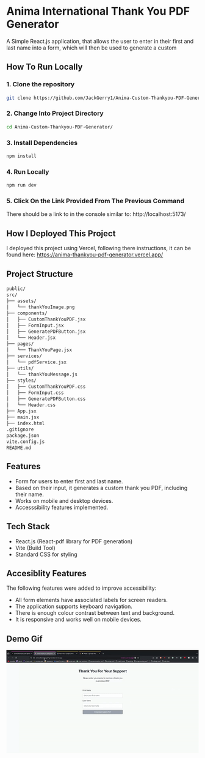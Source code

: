 # Anima International Thank You PDF Generator
A Simple React.js application, that allows the user to enter in their first and last name into a form, which will then be used to generate a custom 

## How To Run Locally

### 1. Clone the repository
```bash
git clone https://github.com/JackGerry1/Anima-Custom-Thankyou-PDF-Generator
```
### 2. Change Into Project Directory
```bash
cd Anima-Custom-Thankyou-PDF-Generator/
```
### 3. Install Dependencies 
```bash
npm install
```
### 4. Run Locally
```bash
npm run dev
```

### 5. Click On the Link Provided From The Previous Command
There should be a link to in the console similar to: http://localhost:5173/

## How I Deployed This Project
I deployed this project using Vercel, following there instructions, it can be found here: https://anima-thankyou-pdf-generator.vercel.app/

## Project Structure
```
public/                   
src/
├── assets/
│   └── thankYouImage.png         
├── components/        
│   ├── CustomThankYouPDF.jsx        
│   ├── FormInput.jsx    
│   ├── GeneratePDFButton.jsx
│   └── Header.jsx
├── pages/             
│   └── ThankYouPage.jsx                     
├── services/          
│   └── pdfService.jsx                            
├── utils/
│   └── thankYouMessage.js                       
├── styles/
│   ├── CustomThankYouPDF.css        
│   ├── FormInput.css    
│   ├── GeneratePDFButton.css
│   └── Header.css                        
├── App.jsx            
├── main.jsx           
├── index.html            
.gitignore
package.json
vite.config.js
README.md
```

## Features
- Form for users to enter first and last name. 
- Based on their input, it generates a custom thank you PDF, including their name. 
- Works on mobile and desktop devices.
- Accesssibility features implemented.

## Tech Stack 
- React.js (React-pdf library for PDF generation)
- Vite (Build Tool)
- Standard CSS for styling

## Accesiblity Features
The following features were added to improve accessibility:
- All form elements have associated labels for screen readers.
- The application supports keyboard navigation.
- There is enough colour contrast between text and background. 
- It is responsive and works well on mobile devices.

## Demo Gif
![Demo of feature](https://raw.githubusercontent.com/JackGerry1/Anima-Custom-Thankyou-PDF-Generator/main/src/github_assets/demo.gif)
